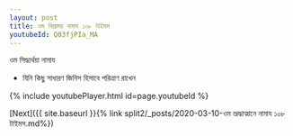 ```yaml
---
layout: post
title: ওম বিশ্ৰাময় নামায ১০৮ টাইমস
youtubeId: Q03fjPIa_MA
---
```

 
 
 ওম সিদ্ধার্থয়া নামায  
 
 -  যিনি কিছু সাধারণ জিনিস হিসাবে পরিত্রাণ রাখেন 
 
  
 
  
 
 
 
 
 
 


{% include youtubePlayer.html id=page.youtubeId %}
 
[Next]({{ site.baseurl }}{% link  split2/_posts/2020-03-10-ওম ভ্রূদ্ধাত্মানে নামায ১০৮ টাইমস.md%})
 
